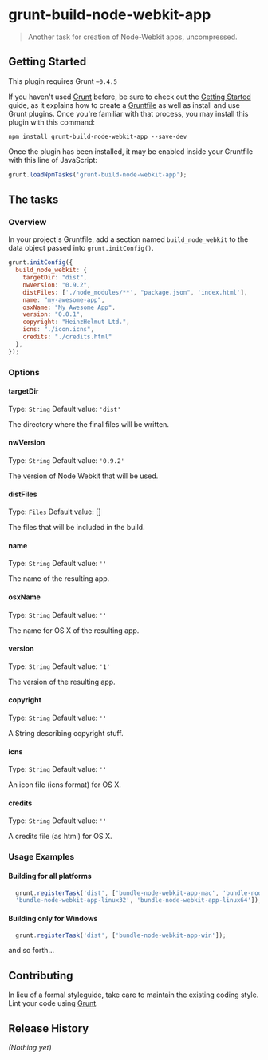 # grunt-build-node-webkit-app

> Another task for creation of Node-Webkit apps, uncompressed.

## Getting Started
This plugin requires Grunt `~0.4.5`

If you haven't used [Grunt](http://gruntjs.com/) before, be sure to check out the [Getting Started](http://gruntjs.com/getting-started) guide, as it explains how to create a [Gruntfile](http://gruntjs.com/sample-gruntfile) as well as install and use Grunt plugins. Once you're familiar with that process, you may install this plugin with this command:

```shell
npm install grunt-build-node-webkit-app --save-dev
```

Once the plugin has been installed, it may be enabled inside your Gruntfile with this line of JavaScript:

```js
grunt.loadNpmTasks('grunt-build-node-webkit-app');
```

## The tasks

### Overview
In your project's Gruntfile, add a section named `build_node_webkit` to the data object passed into `grunt.initConfig()`.

```js
grunt.initConfig({
  build_node_webkit: {
    targetDir: "dist",
    nwVersion: "0.9.2",
    distFiles: ['./node_modules/**', "package.json", 'index.html'],
    name: "my-awesome-app",
    osxName: "My Awesome App",
    version: "0.0.1",
    copyright: "HeinzHelmut Ltd.",
    icns: "./icon.icns",
    credits: "./credits.html"
  },
});
```

### Options

#### targetDir
Type: `String`
Default value: `'dist'`

The directory where the final files will be written.

#### nwVersion
Type: `String`
Default value: `'0.9.2'`

The version of Node Webkit that will be used.

#### distFiles
Type: `Files`
Default value: []

The files that will be included in the build.

#### name
Type: `String`
Default value: `''`

The name of the resulting app.

#### osxName
Type: `String`
Default value: `''`

The name for OS X of the resulting app.

#### version
Type: `String`
Default value: `'1'`

The version of the resulting app.

#### copyright
Type: `String`
Default value: `''`

A String describing copyright stuff.

#### icns
Type: `String`
Default value: `''`

An icon file (icns format) for OS X.

#### credits
Type: `String`
Default value: `''`

A credits file (as html) for OS X.

### Usage Examples

#### Building for all platforms

```js
  grunt.registerTask('dist', ['bundle-node-webkit-app-mac', 'bundle-node-webkit-app-win',
  'bundle-node-webkit-app-linux32', 'bundle-node-webkit-app-linux64']);
```

#### Building only for Windows

```js
  grunt.registerTask('dist', ['bundle-node-webkit-app-win']);
```

and so forth...


## Contributing
In lieu of a formal styleguide, take care to maintain the existing coding style. Lint your code using [Grunt](http://gruntjs.com/).

## Release History
_(Nothing yet)_
